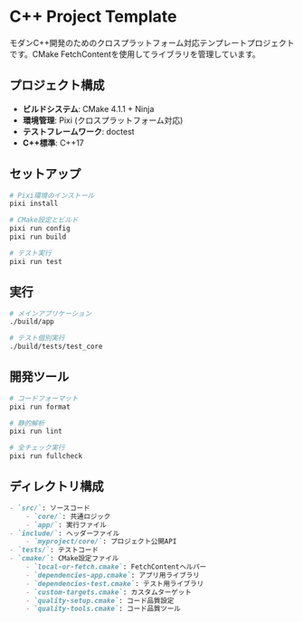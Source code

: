 # C++ Project Template

モダンC++開発のためのクロスプラットフォーム対応テンプレートプロジェクトです。CMake FetchContentを使用してライブラリを管理しています。

## プロジェクト構成

- **ビルドシステム**: CMake 4.1.1 + Ninja
- **環境管理**: Pixi (クロスプラットフォーム対応)
- **テストフレームワーク**: doctest
- **C++標準**: C++17

## セットアップ

```bash
# Pixi環境のインストール
pixi install

# CMake設定とビルド
pixi run config
pixi run build

# テスト実行
pixi run test
```

## 実行

```bash
# メインアプリケーション
./build/app

# テスト個別実行
./build/tests/test_core
```

## 開発ツール

```bash
# コードフォーマット
pixi run format

# 静的解析
pixi run lint

# 全チェック実行
pixi run fullcheck
```

## ディレクトリ構成

```markdown
- `src/`: ソースコード
    - `core/`: 共通ロジック
    - `app/`: 実行ファイル
- `include/`: ヘッダーファイル
    - `myproject/core/`: プロジェクト公開API
- `tests/`: テストコード
- `cmake/`: CMake設定ファイル
    - `local-or-fetch.cmake`: FetchContentヘルパー
    - `dependencies-app.cmake`: アプリ用ライブラリ
    - `dependencies-test.cmake`: テスト用ライブラリ
    - `custom-targets.cmake`: カスタムターゲット
    - `quality-setup.cmake`: コード品質設定
    - `quality-tools.cmake`: コード品質ツール
```
